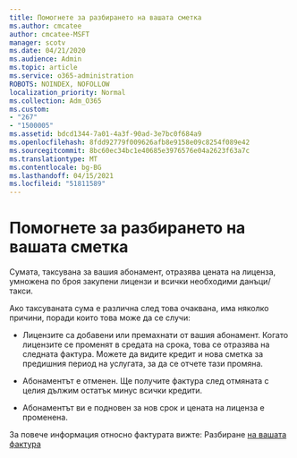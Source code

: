 ```yaml
---
title: Помогнете за разбирането на вашата сметка
ms.author: cmcatee
author: cmcatee-MSFT
manager: scotv
ms.date: 04/21/2020
ms.audience: Admin
ms.topic: article
ms.service: o365-administration
ROBOTS: NOINDEX, NOFOLLOW
localization_priority: Normal
ms.collection: Adm_O365
ms.custom:
- "267"
- "1500005"
ms.assetid: bdcd1344-7a01-4a3f-90ad-3e7bc0f684a9
ms.openlocfilehash: 8fdd92779f009626afb8e9158e09c8254f089e42
ms.sourcegitcommit: 8bc60ec34bc1e40685e3976576e04a2623f63a7c
ms.translationtype: MT
ms.contentlocale: bg-BG
ms.lasthandoff: 04/15/2021
ms.locfileid: "51811589"
---
```

# <a name="help-understanding-your-bill"></a>Помогнете за разбирането на вашата сметка

Сумата, таксувана за вашия абонамент, отразява цената на лиценза, умножена по броя закупени лицензи и всички необходими данъци/такси.
  
Ако таксуваната сума е различна след това очаквана, има няколко причини, поради които това може да се случи:
  
- Лицензите са добавени или премахнати от вашия абонамент. Когато лицензите се променят в средата на срока, това се отразява на следната фактура. Можете да видите кредит и нова сметка за предишния период на услугата, за да се отчете тази промяна.

- Абонаментът е отменен. Ще получите фактура след отмяната с целия дължим остатък минус всички кредити.

- Абонаментът ви е подновен за нов срок и цената на лиценза е променена.

За повече информация относно фактурата вижте: Разбиране [на вашата фактура](https://docs.microsoft.com/microsoft-365/commerce/billing-and-payments/understand-your-invoice2)